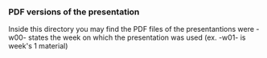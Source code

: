 ### PDF versions of the presentation
Inside this directory you may find the PDF files of the presentantions were -w00- states the week on which the presentation was used (ex. -w01- is week's 1 material)